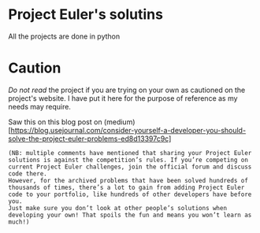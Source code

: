 # Project Euler's solutins

All the projects are done in python 

# Caution
*Do not read* the project if you are trying on your own as cautioned on the project's website.
I have put it here for the purpose of reference as my needs may require.

Saw  this on this blog post on (medium)[https://blog.usejournal.com/consider-yourself-a-developer-you-should-solve-the-project-euler-problems-ed8d13397c9c]

    (NB: multiple comments have mentioned that sharing your Project Euler solutions is against the competition’s rules. If you’re competing on current Project Euler challenges, join the official forum and discuss code there.
    However, for the archived problems that have been solved hundreds of thousands of times, there’s a lot to gain from adding Project Euler code to your portfolio, like hundreds of other developers have before you.
    Just make sure you don’t look at other people’s solutions when developing your own! That spoils the fun and means you won’t learn as much!)

